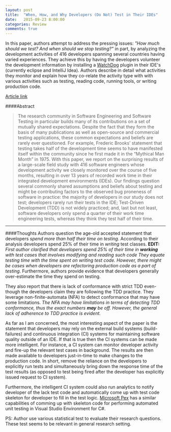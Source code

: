 ```yaml
---
layout: post
title:  "When, How, and Why Developers (Do Not) Test in Their IDEs"
date:   2015-09-23 8:00:00
categories: Review
comments: true
---
```


In this paper, authors attempt to address the pressing issues: *"How much should we test? And when should we stop testing?"*  in part, by analyzing the development activities of 416 developers spanning several countries having varied experiences.
They achieve this by having the developers volunteer the development information by installing a [WatchDog](http://testroots.org/testroots_watchdog.html) plugin in their IDE's (currently eclipse and IntelliJ Idea). Authors describe in detail what activities they monitor and explain how they co-relate the activity type with with various activities such as testing, reading code, running tools, or writing production code.

[Article link](http://www.st.ewi.tudelft.nl/~mbeller/publications/2015_beller_gousios_panichella_zaidman_when_how_and_why_developers_do_not_test_in_their_ides.pdf)


####Abstract

>The research community in Software Engineering and Software Testing in particular builds many of its contributions on a set of mutually shared expectations. Despite the fact that they form the basis of many publications as well as open-source and commercial testing applications, these common expectations and beliefs are rarely ever questioned. For example, Frederic Brooks’ statement that testing takes half of the development time seems to have manifested itself within the community since he first made it in the “Mythical Man Month” in 1975. With this paper, we report on the surprising results of a large-scale field study with 416 software engineers whose development activity we closely monitored over the course of five months, resulting in over 13 years of recorded work time in their integrated development environments (IDEs). Our findings question several commonly shared assumptions and beliefs about testing and might be contributing factors to the observed bug proneness of software in practice: the majority of developers in our study does not test; developers rarely run their tests in the IDE; Test-Driven Development (TDD) is not widely practiced; and, last but not least, software developers only spend a quarter of their work time engineering tests, whereas they think they test half of their time.

---

####Thoughts
Authors question the age-old accepted statement that developers *spend more than half their time on testing*. 
According to their analysis developers spend 25% of their time in *writing* test classes.
**EDIT:** *First author clarified that developers spend 25% of their time in **working** with test cases that involves modifying and reading such code*
*They equate testing time with the time spent on writing test code. However, there might be cases when developers are refactoring production code as a part of testing*.
Furthermore, authors provide evidence that developers generally over-estimate the time they spend on testing.


They also report that there is lack of conformance with strict TDD even-though the developers claim they are following the TDD practice.
They leverage non-finite-automata (NFA) to detect conformance that may have some limitations. 
*The NFA may have limitations in terms of detecting TDD conformance, thus the exact numbers **may** be off. However, the general lack of adherence to TDD practice is evident.* 

As far as I am concerned, the most interesting aspect of the paper is the statement that developers may rely on the external build systems (build-failures) and continuous integration (CI) systems for maintaining software quality outside of an IDE.
If that is true then the CI systems can be made more intelligent.
For instance, a CI system can monitor developer activity and fire-up the relevant test cases in background.
The results are then made available to developers just-in-time to make changes to the production code.
In short, remove the reliance on the developers to explicitly run tests and simultaneously bring down the response time of the test results (as opposed to test being fired after the developer has explicitly issued request to CI system).

Furthermore, the intelligent CI system could also run analytics to notify developer of the lack test code and automatically come up with test code skeleton for developer to fill in the test logic.
[Microsoft Pex](http://research.microsoft.com/en-us/projects/pex/) has a similar capabilities of comming up with skeleton code for performing automated unit testing in Visual Studio Environment for C#.

PS: Author use various statistical test to evaluate their research questions. These test seems to be relevant in general research setting.
